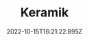 ---
title: Keramik
date: 2022-10-15T16:21:22.895Z
draft: "false"
bg_image: /media/backgrounds/page-title.png
image: /media/ganztagsangebote/keramik.webp
categories_ag:
  - Kunst
duration: 2. Stunden
weekly: Dienstag, 7./8. Stunde
class: 5. - 8. Klasse
room: Keller
apply_url: https://moodle.bildung-lsa.de/gcg/mod/choice/view.php?id=828
type: ganztagsangebote
---